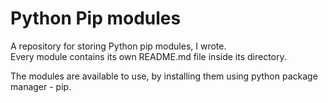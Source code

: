 # Python Pip modules

A repository for storing Python pip modules, I wrote.<br>
Every module contains its own README.md file inside its directory.


The modules are available to use, by installing them using python package manager - pip.
